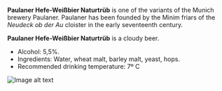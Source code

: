 **Paulaner Hefe-Weißbier Naturtrüb** is one of the variants of the Munich brewery Paulaner. Paulaner has been founded by the Minim friars of the *Neudeck ob der Au* cloister in the early seventeenth century.

**Paulaner Hefe-Weißbier Naturtrüb** is a cloudy beer.

- Alcohol: 5,5%.
- Ingredients: Water, wheat malt, barley malt, yeast, hops.
- Recommended drinking temperature: 7º C

![Image alt text](https://live.staticflickr.com/65535/53138307896_9cd3260a6f.jpg)
